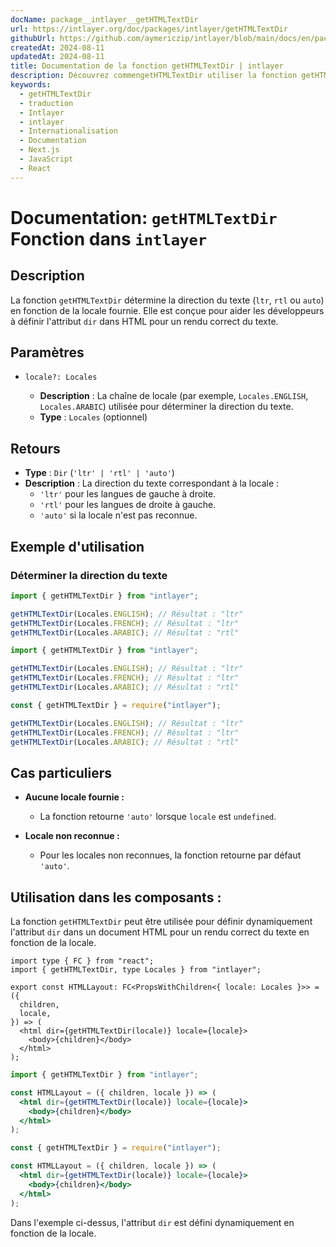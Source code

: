 ```yaml
---
docName: package__intlayer__getHTMLTextDir
url: https://intlayer.org/doc/packages/intlayer/getHTMLTextDir
githubUrl: https://github.com/aymericzip/intlayer/blob/main/docs/en/packages/intlayer/getHTMLTextDir.md
createdAt: 2024-08-11
updatedAt: 2024-08-11
title: Documentation de la fonction getHTMLTextDir | intlayer
description: Découvrez commengetHTMLTextDir utiliser la fonction getHTMLTextDir pour le package intlayer
keywords:
  - getHTMLTextDir
  - traduction
  - Intlayer
  - intlayer
  - Internationalisation
  - Documentation
  - Next.js
  - JavaScript
  - React
---
```


# Documentation: `getHTMLTextDir` Fonction dans `intlayer`

## Description

La fonction `getHTMLTextDir` détermine la direction du texte (`ltr`, `rtl` ou `auto`) en fonction de la locale fournie. Elle est conçue pour aider les développeurs à définir l'attribut `dir` dans HTML pour un rendu correct du texte.

## Paramètres

- `locale?: Locales`

  - **Description** : La chaîne de locale (par exemple, `Locales.ENGLISH`, `Locales.ARABIC`) utilisée pour déterminer la direction du texte.
  - **Type** : `Locales` (optionnel)

## Retours

- **Type** : `Dir` (`'ltr' | 'rtl' | 'auto'`)
- **Description** : La direction du texte correspondant à la locale :
  - `'ltr'` pour les langues de gauche à droite.
  - `'rtl'` pour les langues de droite à gauche.
  - `'auto'` si la locale n'est pas reconnue.

## Exemple d'utilisation

### Déterminer la direction du texte

```typescript codeFormat="typescript"
import { getHTMLTextDir } from "intlayer";

getHTMLTextDir(Locales.ENGLISH); // Résultat : "ltr"
getHTMLTextDir(Locales.FRENCH); // Résultat : "ltr"
getHTMLTextDir(Locales.ARABIC); // Résultat : "rtl"
```

```javascript codeFormat="esm"
import { getHTMLTextDir } from "intlayer";

getHTMLTextDir(Locales.ENGLISH); // Résultat : "ltr"
getHTMLTextDir(Locales.FRENCH); // Résultat : "ltr"
getHTMLTextDir(Locales.ARABIC); // Résultat : "rtl"
```

```javascript codeFormat="commonjs"
const { getHTMLTextDir } = require("intlayer");

getHTMLTextDir(Locales.ENGLISH); // Résultat : "ltr"
getHTMLTextDir(Locales.FRENCH); // Résultat : "ltr"
getHTMLTextDir(Locales.ARABIC); // Résultat : "rtl"
```

## Cas particuliers

- **Aucune locale fournie :**

  - La fonction retourne `'auto'` lorsque `locale` est `undefined`.

- **Locale non reconnue :**
  - Pour les locales non reconnues, la fonction retourne par défaut `'auto'`.

## Utilisation dans les composants :

La fonction `getHTMLTextDir` peut être utilisée pour définir dynamiquement l'attribut `dir` dans un document HTML pour un rendu correct du texte en fonction de la locale.

```tsx codeFormat="typescript"
import type { FC } from "react";
import { getHTMLTextDir, type Locales } from "intlayer";

export const HTMLLayout: FC<PropsWithChildren<{ locale: Locales }>> = ({
  children,
  locale,
}) => (
  <html dir={getHTMLTextDir(locale)} locale={locale}>
    <body>{children}</body>
  </html>
);
```

```jsx codeFormat="esm"
import { getHTMLTextDir } from "intlayer";

const HTMLLayout = ({ children, locale }) => (
  <html dir={getHTMLTextDir(locale)} locale={locale}>
    <body>{children}</body>
  </html>
);
```

```jsx codeFormat="commonjs"
const { getHTMLTextDir } = require("intlayer");

const HTMLLayout = ({ children, locale }) => (
  <html dir={getHTMLTextDir(locale)} locale={locale}>
    <body>{children}</body>
  </html>
);
```

Dans l'exemple ci-dessus, l'attribut `dir` est défini dynamiquement en fonction de la locale.
